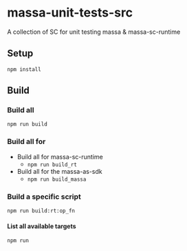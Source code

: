 # massa-unit-tests-src

A collection of SC for unit testing massa & massa-sc-runtime

## Setup

`
npm install
`

## Build

### Build all

`
npm run build
`

### Build all for

* Build all for massa-sc-runtime
  * `npm run build_rt`
* Build all for the massa-as-sdk
  * `npm run build_massa`

### Build a specific script

`
npm run build:rt:op_fn
`

#### List all available targets

`
npm run
`